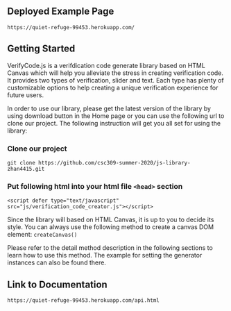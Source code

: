 ## Deployed Example Page
`https://quiet-refuge-99453.herokuapp.com/`

## Getting Started

VerifyCode.js is a verifdication code generate library based on HTML Canvas which will help you alleviate the stress in creating verification code.
It provides two types of verification, slider and text. Each type has plenty of customizable options to help creating a unique verification experience for future users.

In order to use our library, please get the latest version of the library by using download button in the Home page or you can use the following url to clone our project.
The following instruction will get you all set for using the library:

### Clone our project
`git clone https://github.com/csc309-summer-2020/js-library-zhan4415.git`

### Put following html into your html file `<head>` section
`<script defer type="text/javascript" src="js/verification_code_creator.js"></script>`

Since the library will based on HTML Canvas, it is up to you to decide its style. You can always use the following method to create a canvas DOM element:
`createCanvas()`

Please refer to the detail method description in the following sections to learn how to use this method.
The example for setting the generator instances can also be found there.

## Link to Documentation
`https://quiet-refuge-99453.herokuapp.com/api.html`